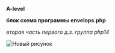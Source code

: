 **A-level**

**блок схема программы envelops.php**

_вторая часть первого д.з. группа php14_ 

![Новый рисунок](https://user-images.githubusercontent.com/9200211/125757231-791c8435-161d-4a91-8eb8-e6d7e7273fd5.png)
